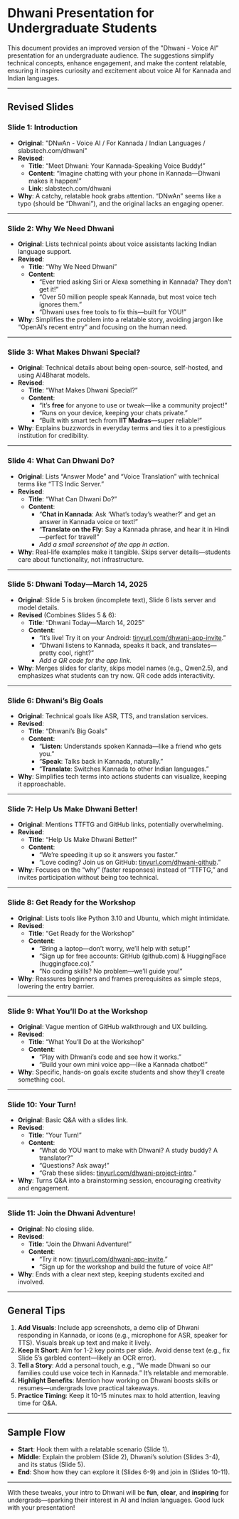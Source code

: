 # Dhwani Presentation for Undergraduate Students

This document provides an improved version of the "Dhwani - Voice AI" presentation for an undergraduate audience. The suggestions simplify technical concepts, enhance engagement, and make the content relatable, ensuring it inspires curiosity and excitement about voice AI for Kannada and Indian languages.

---

## Revised Slides

### Slide 1: Introduction
- **Original**: "DNwAn - Voice AI / For Kannada / Indian Languages / slabstech.com/dhwani"
- **Revised**:
  - **Title**: “Meet Dhwani: Your Kannada-Speaking Voice Buddy!”
  - **Content**: “Imagine chatting with your phone in Kannada—Dhwani makes it happen!”
  - **Link**: slabstech.com/dhwani
- **Why**: A catchy, relatable hook grabs attention. “DNwAn” seems like a typo (should be “Dhwani”), and the original lacks an engaging opener.

---

### Slide 2: Why We Need Dhwani
- **Original**: Lists technical points about voice assistants lacking Indian language support.
- **Revised**:
  - **Title**: “Why We Need Dhwani”
  - **Content**:
    - “Ever tried asking Siri or Alexa something in Kannada? They don’t get it!”
    - “Over 50 million people speak Kannada, but most voice tech ignores them.”
    - “Dhwani uses free tools to fix this—built for YOU!”
- **Why**: Simplifies the problem into a relatable story, avoiding jargon like “OpenAI’s recent entry” and focusing on the human need.

---

### Slide 3: What Makes Dhwani Special?
- **Original**: Technical details about being open-source, self-hosted, and using AI4Bharat models.
- **Revised**:
  - **Title**: “What Makes Dhwani Special?”
  - **Content**:
    - “It’s **free** for anyone to use or tweak—like a community project!”
    - “Runs on your device, keeping your chats private.”
    - “Built with smart tech from **IIT Madras**—super reliable!”
- **Why**: Explains buzzwords in everyday terms and ties it to a prestigious institution for credibility.

---

### Slide 4: What Can Dhwani Do?
- **Original**: Lists “Answer Mode” and “Voice Translation” with technical terms like “TTS Indic Server.”
- **Revised**:
  - **Title**: “What Can Dhwani Do?”
  - **Content**:
    - “**Chat in Kannada**: Ask ‘What’s today’s weather?’ and get an answer in Kannada voice or text!”
    - “**Translate on the Fly**: Say a Kannada phrase, and hear it in Hindi—perfect for travel!”
    - *Add a small screenshot of the app in action.*
- **Why**: Real-life examples make it tangible. Skips server details—students care about functionality, not infrastructure.

---

### Slide 5: Dhwani Today—March 14, 2025
- **Original**: Slide 5 is broken (incomplete text), Slide 6 lists server and model details.
- **Revised** (Combines Slides 5 & 6):
  - **Title**: “Dhwani Today—March 14, 2025”
  - **Content**:
    - “It’s live! Try it on your Android: [tinyurl.com/dhwani-app-invite](https://tinyurl.com/dhwani-app-invite).”
    - “Dhwani listens to Kannada, speaks it back, and translates—pretty cool, right?”
    - *Add a QR code for the app link.*
- **Why**: Merges slides for clarity, skips model names (e.g., Qwen2.5), and emphasizes what students can try now. QR code adds interactivity.

---

### Slide 6: Dhwani’s Big Goals
- **Original**: Technical goals like ASR, TTS, and translation services.
- **Revised**:
  - **Title**: “Dhwani’s Big Goals”
  - **Content**:
    - “**Listen**: Understands spoken Kannada—like a friend who gets you.”
    - “**Speak**: Talks back in Kannada, naturally.”
    - “**Translate**: Switches Kannada to other Indian languages.”
- **Why**: Simplifies tech terms into actions students can visualize, keeping it approachable.

---

### Slide 7: Help Us Make Dhwani Better!
- **Original**: Mentions TTFTG and GitHub links, potentially overwhelming.
- **Revised**:
  - **Title**: “Help Us Make Dhwani Better!”
  - **Content**:
    - “We’re speeding it up so it answers you faster.”
    - “Love coding? Join us on GitHub: [tinyurl.com/dhwani-github](https://tinyurl.com/dhwani-github).”
- **Why**: Focuses on the “why” (faster responses) instead of “TTFTG,” and invites participation without being too technical.

---

### Slide 8: Get Ready for the Workshop
- **Original**: Lists tools like Python 3.10 and Ubuntu, which might intimidate.
- **Revised**:
  - **Title**: “Get Ready for the Workshop”
  - **Content**:
    - “Bring a laptop—don’t worry, we’ll help with setup!”
    - “Sign up for free accounts: GitHub (github.com) & HuggingFace (huggingface.co).”
    - “No coding skills? No problem—we’ll guide you!”
- **Why**: Reassures beginners and frames prerequisites as simple steps, lowering the entry barrier.

---

### Slide 9: What You’ll Do at the Workshop
- **Original**: Vague mention of GitHub walkthrough and UX building.
- **Revised**:
  - **Title**: “What You’ll Do at the Workshop”
  - **Content**:
    - “Play with Dhwani’s code and see how it works.”
    - “Build your own mini voice app—like a Kannada chatbot!”
- **Why**: Specific, hands-on goals excite students and show they’ll create something cool.

---

### Slide 10: Your Turn!
- **Original**: Basic Q&A with a slides link.
- **Revised**:
  - **Title**: “Your Turn!”
  - **Content**:
    - “What do YOU want to make with Dhwani? A study buddy? A translator?”
    - “Questions? Ask away!”
    - “Grab these slides: [tinyurl.com/dhwani-project-intro](https://tinyurl.com/dhwani-project-intro).”
- **Why**: Turns Q&A into a brainstorming session, encouraging creativity and engagement.

---

### Slide 11: Join the Dhwani Adventure!
- **Original**: No closing slide.
- **Revised**:
  - **Title**: “Join the Dhwani Adventure!”
  - **Content**:
    - “Try it now: [tinyurl.com/dhwani-app-invite](https://tinyurl.com/dhwani-app-invite).”
    - “Sign up for the workshop and build the future of voice AI!”
- **Why**: Ends with a clear next step, keeping students excited and involved.

---

## General Tips
1. **Add Visuals**: Include app screenshots, a demo clip of Dhwani responding in Kannada, or icons (e.g., microphone for ASR, speaker for TTS). Visuals break up text and make it lively.
2. **Keep It Short**: Aim for 1-2 key points per slide. Avoid dense text (e.g., fix Slide 5’s garbled content—likely an OCR error).
3. **Tell a Story**: Add a personal touch, e.g., “We made Dhwani so our families could use voice tech in Kannada.” It’s relatable and memorable.
4. **Highlight Benefits**: Mention how working on Dhwani boosts skills or resumes—undergrads love practical takeaways.
5. **Practice Timing**: Keep it 10-15 minutes max to hold attention, leaving time for Q&A.

---

## Sample Flow
- **Start**: Hook them with a relatable scenario (Slide 1).
- **Middle**: Explain the problem (Slide 2), Dhwani’s solution (Slides 3-4), and its status (Slide 5).
- **End**: Show how they can explore it (Slides 6-9) and join in (Slides 10-11).

---

With these tweaks, your intro to Dhwani will be **fun**, **clear**, and **inspiring** for undergrads—sparking their interest in AI and Indian languages. Good luck with your presentation!